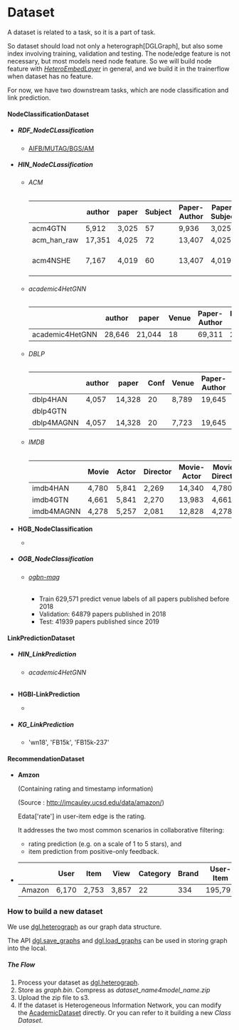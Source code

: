 # Dataset

A dataset is related to a task, so it is a part of task.

So dataset should load not only a heterograph[DGLGraph], but also some index involving training, validation and testing. The node/edge feature is not necessary, but most models need node feature. So we will build node feature with [*HeteroEmbedLayer*](../layers/EmbedLayer.py) in general, and we build it in the trainerflow when dataset has no feature.

For now, we have two downstream tasks, which are node classification and link prediction.

#### NodeClassificationDataset

- ##### RDF_NodeCLassification

  - [AIFB/MUTAG/BGS/AM](https://github.com/dmlc/dgl/tree/master/examples/pytorch/rgcn-hetero)

- ##### HIN_NodeCLassification

  - ###### ACM

    |             | author | paper | Subject | Paper-Author | Paper-Subject | Features                      | Train | Val  | Test  |
    | ----------- | ------ | ----- | ------- | ------------ | ------------- | ----------------------------- | ----- | ---- | ----- |
    | acm4GTN     | 5,912  | 3,025 | 57      | 9,936        | 3,025         | 1,902                         | 600   | 300  | 2,125 |
    | acm_han_raw | 17,351 | 4,025 | 72      | 13,407       | 4,025         | 1,903                         | 808   | 401  | 2,816 |
    | acm4NSHE    | 7,167  | 4,019 | 60      | 13,407       | 4,019         | 128(Embedding from deep walk) | -     | -    | -     |

  - ###### academic4HetGNN

    |                 | author | paper  | Venue | Paper-Author | Paper-venue | Paper-paper |
    | --------------- | ------ | ------ | ----- | ------------ | ----------- | ----------- |
    | academic4HetGNN | 28,646 | 21,044 | 18    | 69,311       | 21,044      | 21,357      |

  - ###### DBLP

    |            | author | paper  | Conf | Venue | Paper-Author | Paper-Conf | Paper-Term | Train | Val  | Test  |
    | ---------- | ------ | ------ | ---- | ----- | ------------ | ---------- | ---------- | ----- | ---- | ----- |
    | dblp4HAN   | 4,057  | 14,328 | 20   | 8,789 | 19,645       | 14,328     | 88,420     | 800   | 400  | 2,857 |
    | dblp4GTN   |        |        |      |       |              |            |            |       |      |       |
    | dblp4MAGNN | 4,057  | 14,328 | 20   | 7,723 | 19,645       | 14,328     | 85,810     | 400   | 400  | 3257  |

    

  - ###### IMDB

    |            | Movie | Actor | Director | Movie-Actor | Movie-Director | Train | Val  | Test  |
    | ---------- | ----- | ----- | -------- | ----------- | -------------- | ----- | ---- | ----- |
    | imdb4HAN   | 4,780 | 5,841 | 2,269    | 14,340      | 4,780          | 300   | 300  | 2,687 |
    | imdb4GTN   | 4,661 | 5,841 | 2,270    | 13,983      | 4,661          | 300   | 300  | 2,339 |
    | imdb4MAGNN | 4,278 | 5,257 | 2,081    | 12,828      | 4,278          | 400   | 400  | 3,478 |

- **HGB_NodeClassification**

  - 
  
- ##### OGB_NodeClassification

  - ###### [ogbn-mag](https://ogb.stanford.edu/docs/nodeprop/#ogbn-mag)
  
    - Train 629,571 predict venue labels of all papers published before 2018
    - Validation: 64879 papers published in 2018
    - Test: 41939 papers published since 2019

#### LinkPredictionDataset

- ##### HIN_LinkPrediction

  - ###### academic4HetGNN

- **HGBl-LinkPrediction**

  - 
  
- ##### KG_LinkPrediction

  - 'wn18', 'FB15k', 'FB15k-237'



#### RecommendationDataset

- **Amzon**

  (Containing rating and timestamp information)

  (Source : http://jmcauley.ucsd.edu/data/amazon/)

  Edata['rate'] in user-item edge is the rating.

  It addresses the two most common scenarios in collaborative filtering:

  - rating prediction (e.g. on a scale of 1 to 5 stars), and
  - item prediction from positive-only feedback.

- |        | User  | Item  | View  | Category | Brand | User-Item | Item-View | Item-Category | Item-Brand | Test(20%)<br />User-Item |
  | ------ | ----- | ----- | ----- | -------- | ----- | --------- | --------- | ------------- | ---------- | ------------------------ |
  | Amazon | 6,170 | 2,753 | 3,857 | 22       | 334   | 195,791   | 5,694     | 5,508         | 2,753      | 39,159                   |

  

### How to build a new dataset

We use [dgl.heterograph](https://docs.dgl.ai/en/latest/guide/graph-heterogeneous.html#guide-graph-heterogeneous) as our graph data structure.

The API [dgl.save_graphs](https://docs.dgl.ai/en/latest/generated/dgl.save_graphs.html) and  [dgl.load_graphs](https://docs.dgl.ai/en/latest/generated/dgl.load_graphs.html#) can be used in storing graph into the local.

##### The Flow

1. Process your dataset as [dgl.heterograph](https://docs.dgl.ai/en/latest/guide/graph-heterogeneous.html#guide-graph-heterogeneous). 
2. Store as *graph.bin*. Compress as *dataset_name4model_name.zip*
3. Upload the zip file to s3.
4. If the dataset is Heterogeneous Information Network, you can modify the [AcademicDataset](./academic_graph.py) directly. Or you can refer to it building a new *Class Dataset*.
